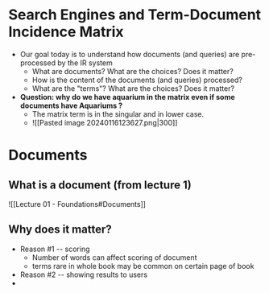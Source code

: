 # Search Engines and Term-Document Incidence Matrix
- Our goal today is to understand how documents (and queries) are pre-processed by the IR system
	- What are documents? What are the choices? Does it matter?
	- How is the content of the documents (and queries) processed?
	- What are the "terms"? What are the choices? Does it matter?
- **Question: why do we have aquarium in the matrix even if some documents have Aquariums ?**
	- The matrix term is in the singular and in lower case.
	- ![[Pasted image 20240116123627.png|300]]
# Documents
## What is a document (from lecture 1)
![[Lecture 01 - Foundations#Documents]]
## Why does it matter?
- Reason #1 -- scoring
	- Number of words can affect scoring of document
	- terms rare in whole book may be common on certain page of book
- Reason #2 -- showing results to users
- 